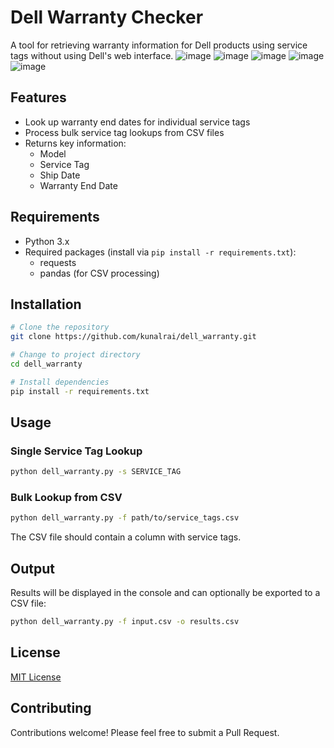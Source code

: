 # Dell Warranty Checker

A tool for retrieving warranty information for Dell products using service tags without using Dell's web interface.
![image](https://github.com/user-attachments/assets/79761f2b-5f81-4564-8165-8441979ac3fa)
![image](https://github.com/user-attachments/assets/65301104-90f6-431d-afc3-424e2ee89a52)
![image](https://github.com/user-attachments/assets/e424d180-b469-46a2-8acb-738c23d31156)
![image](https://github.com/user-attachments/assets/6dee58c4-1cc1-4469-ae44-bc7afd064c5a)
![image](https://github.com/user-attachments/assets/cb3cec11-67ca-42d5-b015-3c69895d1986)


## Features

- Look up warranty end dates for individual service tags
- Process bulk service tag lookups from CSV files
- Returns key information:
  - Model
  - Service Tag
  - Ship Date
  - Warranty End Date

## Requirements

- Python 3.x
- Required packages (install via `pip install -r requirements.txt`):
  - requests
  - pandas (for CSV processing)

## Installation

```bash
# Clone the repository
git clone https://github.com/kunalrai/dell_warranty.git

# Change to project directory
cd dell_warranty

# Install dependencies
pip install -r requirements.txt
```

## Usage

### Single Service Tag Lookup

```bash
python dell_warranty.py -s SERVICE_TAG
```

### Bulk Lookup from CSV

```bash
python dell_warranty.py -f path/to/service_tags.csv
```

The CSV file should contain a column with service tags.

## Output

Results will be displayed in the console and can optionally be exported to a CSV file:

```bash
python dell_warranty.py -f input.csv -o results.csv
```

## License

[MIT License](LICENSE)

## Contributing

Contributions welcome! Please feel free to submit a Pull Request.
